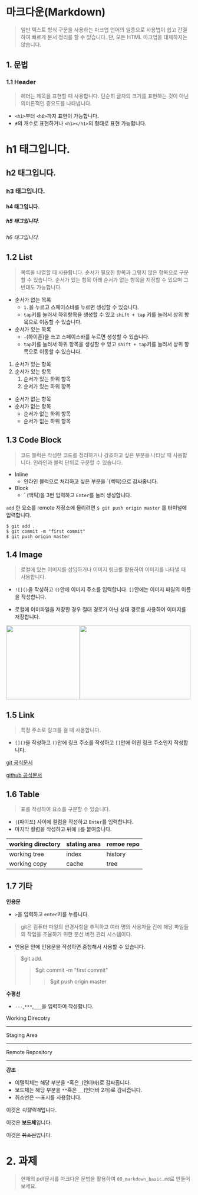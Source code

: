 # 마크다운(Markdown)

> 일반 텍스트 형식 구문을 사용하는 마크업 언어의 일종으로 사용법이 쉽고 간결하여 빠르게 문서 정리를 할 수 있습니다. 단, 모든 HTML 마크업을 대체하지는 않습니다.



## 1. 문법

### 1.1 Header

> 헤더는 제목을 표현할 때 사용합니다. 단순히 글자의 크기를 표현하는 것이 아닌 의미론적인 중요도를 나타냅니다.

* `<h1>`부터 `<h6>`까지 표현이 가능합니다.
* `#`의 개수로 표현하거나 `<h1></h1>`의 형태로 표현 가능합니다.



# h1 태그입니다.

## h2 태그입니다.

### h3 태그입니다.

#### h4 태그입니다.

##### h5 태그입니다.

###### h6 태그입니다.



## 1.2 List

> 목록을 나열할 때 사용합니다. 순서가 필요한 항목과 그렇지 않은 항목으로 구분할 수 있습니다. 순서가 있는 항목 아래 순서가 없는 항목을 지정할 수 있으며 그 반대도 가능합니다.

* 순서가 없는 목록
  * `1.`을 누르고 스페이스바를 누르면 생성할 수 있습니다.
  * `tap`키를 눌러서 하위항목을 생성할 수 있고 `shift + tap` 키를 눌러서 상위 항목으로 이동할 수 있습니다.
* 순서가 있는 목록
  * `-`(하이픈)을 쓰고 스페이스바를 누르면 생성할 수 있습니다.
  * `tap`키를 눌러서 하위 항목을 생성할 수 있고 `shift + tap`키를 눌러서 상위 항목으로 이동할 수 있습니다.

1. 순서가 있는 항목
2. 순서가 있는 항목
   1. 순서가 있는 하위 항목
   2. 순서가 있는 하위 항목

* 순서가 없는 항목
* 순서가 없는 항목
  * 순서가 없는 하위 항목
  * 순서가 없는 하위 항목



## 1.3 Code Block

> 코드 블럭은 작성한 코드를 정리하거나 강조하고 싶은 부분을 나타날 때 사용합니다. 인라인과 블럭 단위로 구분할 수 있습니다.

* Inline
  * 인라인 블럭으로 처리하고 싶은 부분을 `(백틱)으로 감싸줍니다.
* Block
  * ` (백틱)을 3번 입력하고 ```Enter```를 눌러 생성합니다.



`add` 한 요소를 remote 저장소에 올리려면 `$ git push origin master` 를 터미널에 입력합니다.



```
$ git add .
$ git commit -m "first commit"
$ git push origin master
```



## 1.4 Image

> 로컬에 있는 이미지를 삽입하거나 이미지 링크를 활용하여 이미지를 나타낼 때 사용합니다.

* `![]()`을 작성하고 `()`안에 이미지 주소를 입력합니다. `[]`안에는 이미지 파일의 이름을 작성합니다.

* 로컬에 이미파일을 저장한 경우 절대 경로가 아닌 상대 경로를 사용하여 이미지를 저장합니다.

  

<img src = "https://tecoble.techcourse.co.kr/static/d0f3454b578873dff73251477ca0e729/c4b07/dot-git.jpg" width = "200" height = '200'><img src = "https://images.velog.io/images/mouse0429/post/19b9158e-731a-4e60-ab43-efcdafd9244e/%EA%B9%83%ED%97%88%EB%B8%8C.png" width = "300" height = "200" >





## 1.5 Link

> 특정 주소로 링크를 걸 때 사용합니다.

* `[]()`을 작성하고 `()`안에 링크 주소를 작성하고 `[]`안에 어떤 링크 주소인지 작성합니다.

[git 공식문서](https://git-scm.com/)

[github 공식문서](https://github.com/)



## 1.6 Table

> 표를 작성하여 요소를 구분할 수 있습니다.

* `|`(파이프) 사이에 컬럼을 작성하고 `Enter`를 입력합니다.
* 마지막 컬럼을 작성하고 뒤에 `|`를 붙여줍니다.

| working directory | stating area | remoe repo |
| ----------------- | ------------ | ---------- |
| working tree      | index        | history    |
| working copy      | cache        | tree       |



## 1.7 기타

**인용문**

* `>`을 입력하고 `enter`키를 누릅니다.

> git은 컴퓨터 파일의 변경사항을 추적하고 여러 명의 사용자들 간에 해당 파일들의 작업을 조율하기 위한 분산 버전 관리 시스템이다.

* 인용문 안에 인용문을 작성하면 중첩해서 사용할 수 있습니다.

> $git add.
>
> > $git commit -m "first commit"
> >
> > > $git push origin master



**수평선**

* `---`,`***`,`___`을 입력하여 작성합니다.

Working Direcotry

---

Staging Area

***

Remote Repository

___

**강조**

* 이탤릭체는 해당 부분을 `*`혹은`_`(언더바)로 감싸줍니다.
* 보드체는 해당 부분을 `**`혹은 `__`(언더바 2개)로 감싸줍니다.
* 취소선은 `~~`표시를 사용합니다.

이것은 *이탤릭체*입니다.

이것은 **보드체**입니다.

이것은 ~~취소선~~입니다.



# 2. 과제

> 현재의 pdf문서를 마크다운 문법을 활용하여 `00_markdown_basic.md`로 만들어 보세요.
